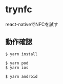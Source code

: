 # trynfc

react-nativeでNFCを試す

## 動作確認

```
$ yarn install

$ yarn pod
$ yarn ios

$ yarn android
```
